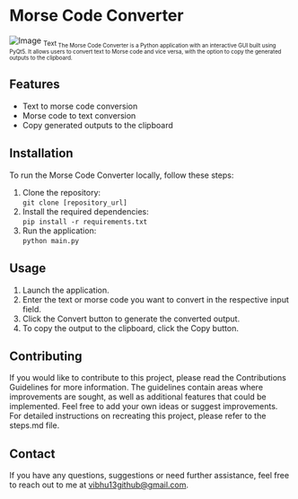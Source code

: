 # Morse Code Converter
![Image](./images/morse_code_converter)
<sub>Text<sub>
The Morse Code Converter is a Python application with an interactive GUI built using PyQt5. It allows users to convert text to Morse code and vice versa, with the option to copy the generated outputs to the clipboard.
## Features
- Text to morse code conversion
- Morse code to text conversion
- Copy generated outputs to the clipboard
## Installation
To run the Morse Code Converter locally, follow these steps:
1. Clone the repository:<br>
   ```git clone [repository_url]```
3. Install the required dependencies:<br>
   ```pip install -r requirements.txt```
5. Run the application:<br>
   ```python main.py```
## Usage
1. Launch the application.
2. Enter the text or morse code you want to convert in the respective input field.
3. Click the Convert button to generate the converted output.
4. To copy the output to the clipboard, click the Copy button.
## Contributing
If you would like to contribute to this project, please read the Contributions Guidelines for more information. The guidelines contain areas where improvements are sought, as well as additional features that could be implemented. Feel free to add your own ideas or suggest improvements.<br>
For detailed instructions on recreating this project, please refer to the steps.md file.
## Contact
If you have any questions, suggestions or need further assistance, feel free to reach out to me at vibhu13github@gmail.com.
